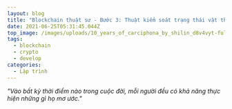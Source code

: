 ```yaml
---
layout: blog
title: "Blockchain thuật sư - Bước 3: Thuật kiểm soát trạng thái vật thể"
date: 2021-06-25T05:31:45.044Z
top_image: /images/uploads/10_years_of_carciphona_by_shilin_d8v4vyt-fullview.jpg
tags:
  - blockchain
  - crypto
  - develop
categories:
  - Lập trình
---
```

*"Vào bất kỳ thời điểm nào trong cuộc đời, mỗi người đều có khả năng thực hiện những gì họ mơ ước."*